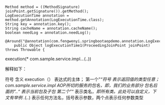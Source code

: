 ```
Method method = ((MethodSignature) joinPoint.getSignature()).getMethod();
LogExecutionTime annotation = method.getAnnotation(LogExecutionTime.class);
String key = annotation.key();
String cacheName = annotation.cacheName();
boolean needLog = annotation.needLog();
```

```
@Around("@annotation(com.fengwenyi.springbootaopdemo.annotation.LogExecutionTime)")
    public Object logExecutionTime1(ProceedingJoinPoint joinPoint) throws Throwable {
```


execution(* com.sample.service.impl..*.*(..))

解释如下：

 

符号	含义
execution（）	表达式的主体；
第一个”*“符号	表示返回值的类型任意；
com.sample.service.impl	AOP所切的服务的包名，即，我们的业务部分
包名后面的”..“	表示当前包及子包
第二个”*“	表示类名，*即所有类。此处可以自定义，下文有举例
.*(..)	表示任何方法名，括号表示参数，两个点表示任何参数类型